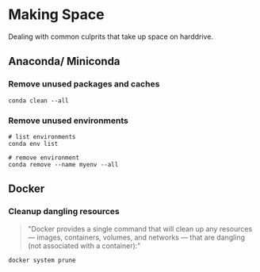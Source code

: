 # Making Space

Dealing with common culprits that take up space on harddrive.

## Anaconda/ Miniconda

### Remove unused packages and caches

    conda clean --all

### Remove unused environments

    # list environments
    conda env list

    # remove environment
    conda remove --name myenv --all

## Docker

### Cleanup dangling resources

> "Docker provides a single command that will clean up any resources — images, containers, volumes, and networks — that are dangling (not associated with a container):"

    docker system prune
